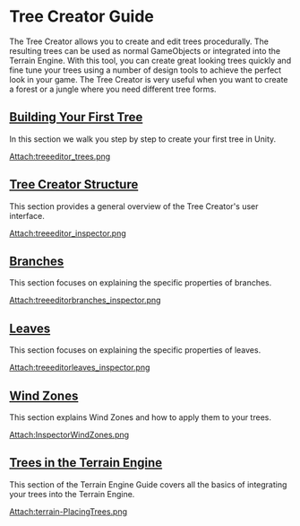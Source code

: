 Tree Creator Guide
==================


The <span class=keyword>Tree Creator</span> allows you to create and edit trees procedurally. The resulting trees can be used as normal <span class=keyword>GameObjects</span> or integrated into the Terrain Engine. With this tool, you can create great looking trees quickly and fine tune your trees using a number of design tools to achieve the perfect look in your game. The Tree Creator is very useful when you want to create a forest or a jungle where you need different tree forms.


[Building Your First Tree](tree-FirstTree.md)
---------------------------------------------

In this section we walk you step by step to create your first tree in Unity.

[Attach:treeeditor_trees.png](tree-FirstTree.md)


[Tree Creator Structure](tree-Structure.md)
-------------------------------------------

This section provides a general overview of the Tree Creator's user interface.

[Attach:treeeditor_inspector.png](tree-Structure.md)  


[Branches](tree-Branches.md)
----------------------------

This section focuses on explaining the specific properties of branches.

[Attach:treeeditorbranches_inspector.png](tree-Branches.md)


[Leaves](tree-Leaves.md)
------------------------

This section focuses on explaining the specific properties of leaves.

[Attach:treeeditorleaves_inspector.png](tree-Leaves.md)


[Wind Zones](class-WindZone.md)
-------------------------------

This section explains Wind Zones and how to apply them to your trees.

[Attach:InspectorWindZones.png](class-WindZone.md)


[Trees in the Terrain Engine](terrain-Trees.md)
-----------------------------------------------

This section of the Terrain Engine Guide covers all the basics of integrating your trees into the Terrain Engine.

[Attach:terrain-PlacingTrees.png](terrain-Trees.md)


